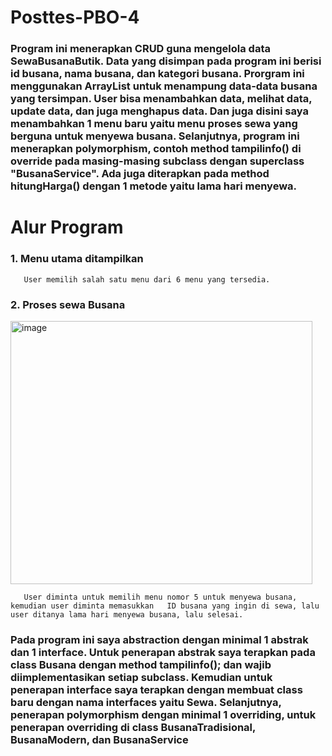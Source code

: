 # Posttes-PBO-4
### Program ini menerapkan CRUD guna mengelola data SewaBusanaButik. Data yang disimpan pada program ini berisi id busana, nama busana, dan kategori busana. Prorgram ini menggunakan ArrayList untuk menampung data-data busana yang tersimpan. User bisa menambahkan data, melihat data, update data, dan juga menghapus data. Dan juga disini saya menambahkan 1 menu baru yaitu menu proses sewa yang berguna untuk menyewa busana. Selanjutnya, program ini menerapkan polymorphism, contoh method tampilinfo() di override pada masing-masing subclass dengan superclass "BusanaService". Ada juga diterapkan pada method hitungHarga() dengan 1 metode yaitu lama hari menyewa.

# Alur Program
### 1. Menu utama ditampilkan
       User memilih salah satu menu dari 6 menu yang tersedia.
### 2. Proses sewa Busana
<img width="483" height="421" alt="image" src="https://github.com/user-attachments/assets/08dd45a8-e327-4f24-9014-628376f1e566" />

       User diminta untuk memilih menu nomor 5 untuk menyewa busana, kemudian user diminta memasukkan   ID busana yang ingin di sewa, lalu user ditanya lama hari menyewa busana, lalu selesai.

### Pada program ini saya abstraction dengan minimal 1 abstrak dan 1 interface. Untuk penerapan abstrak saya terapkan pada class Busana dengan method tampilinfo(); dan wajib diimplementasikan setiap subclass. Kemudian untuk penerapan interface saya terapkan dengan membuat class baru dengan nama interfaces yaitu Sewa. Selanjutnya, penerapan polymorphism dengan minimal 1 overriding, untuk penerapan overriding di class BusanaTradisional, BusanaModern, dan BusanaService
